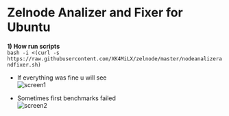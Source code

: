 # Zelnode Analizer and Fixer for Ubuntu

<b>1) How run scripts</b>  
```bash -i <(curl -s https://raw.githubusercontent.com/XK4MiLX/zelnode/master/nodeanalizerandfixer.sh)```

* If everything was fine u will see   
![screen1](https://raw.githubusercontent.com/XK4MiLX/zelnode/master/image/pic02.jpg)  
  
* Sometimes first benchmarks failed  
![screen2](https://raw.githubusercontent.com/XK4MiLX/zelnode/master/image/pic01.jpg)  
